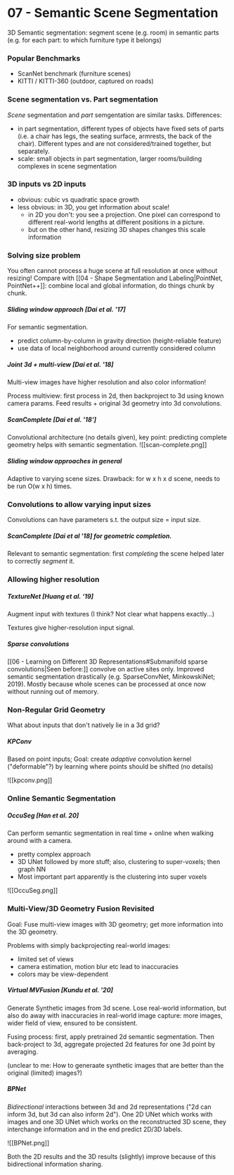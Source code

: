 # 07 - Semantic Scene Segmentation
3D Semantic segmentation: segment scene (e.g. room) in semantic parts (e.g. for each part: to which furniture type it belongs)

### Popular Benchmarks
- ScanNet benchmark (furniture scenes)
- KITTI / KITTI-360 (outdoor, captured on roads)


### Scene segmentation vs. Part segmentation
*Scene* segmentation and *part* semgentation are similar tasks. Differences: 
- in part segmentation, different types of objects have fixed sets of parts (i.e. a chair has legs, the seating surface, armrests, the back of the chair). Different types and are not considered/trained together, but separately.
- scale: small objects in part segmentation, larger rooms/building complexes in scene segmentation

### 3D inputs vs 2D inputs
- obvious: cubic vs quadratic space growth
- less obvious: in 3D, you get information about scale! 
	- in 2D you don't: you see a projection. One pixel can correspond to different real-world lengths at different positions in a picture.
	- but on the other hand, resizing 3D shapes changes this scale information

### Solving size problem
You often cannot process a huge scene at full resolution at once without resizing! Compare with [[04 - Shape Segmentation and Labeling|PointNet, PointNet++]]: combine local and global information, do things chunk by chunk.

##### Sliding window approach [Dai et al. '17]
For semantic segmentation.
- predict column-by-column in gravity direction (height-reliable feature)
- use data of local neighborhood around currently considered column

##### Joint 3d + multi-view [Dai et al. '18]
Multi-view images have higher resolution and also color information!

Process multiview: first process in 2d, then backproject to 3d using known camera params. Feed results + original 3d geometry into 3d convolutions.

##### ScanComplete [Dai et al. '18']
Convolutional architecture (no details given), key point: predicting complete geometry helps with semantic segmentation.
![[scan-complete.png]]


##### Sliding window approaches in general
Adaptive to varying scene sizes. Drawback: for w x h x d scene, needs to be run O(w x h) times.


### Convolutions to allow varying input sizes
Convolutions can have parameters s.t. the output size = input size.

##### ScanComplete [Dai et al '18] for geometric completion.
Relevant to semantic segmentation: first *completing* the scene helped later to correctly *segment* it.

### Allowing higher resolution

##### TextureNet [Huang et al. ‘19]
Augment input with textures (I think? Not clear what happens exactly...)

Textures give higher-resolution input signal.

##### Sparse convolutions
[[06 - Learning on Different 3D Representations#Submanifold sparse convolutions|Seen before:]] convolve on active sites only. Improved semantic segmentation drastically (e.g. SparseConvNet, MinkowskiNet; 2019). Mostly because whole scenes can be processed at once now without running out of memory.


### Non-Regular Grid Geometry
What about inputs that don't natively lie in a 3d grid?

##### KPConv
Based on point inputs; Goal: create *adaptive* convolution kernel ("deformable"?) by learning where points should be shifted (no details)

![[kpconv.png]]

### Online Semantic Segmentation
##### OccuSeg [Han et al. 20]
Can perform semantic segmentation in real time + online when walking around with a camera.

- pretty complex approach
- 3D UNet followed by more stuff; also, clustering to super-voxels; then graph NN
- Most important part apparently is the clustering into super voxels

![[OccuSeg.png]]

### Multi-View/3D Geometry Fusion Revisited
Goal: Fuse multi-view images with 3D geometry; get more information into the 3D geometry. 

Problems with simply backprojecting real-world images:
- limited set of views
- camera estimation, motion blur etc lead to inaccuracies
- colors may be view-dependent

##### Virtual MVFusion [Kundu et al. '20]
Generate Synthetic images from 3d scene. Lose real-world information, but also do away with inaccuracies in real-world image capture: more images, wider field of view, ensured to be consistent.

Fusing process: first, apply pretrained 2d semantic segmentation. Then back-project to 3d, aggregate projected 2d features for one 3d point by averaging.

(unclear to me: How to generaate synthetic images that are better than the original (limited) images?)

##### BPNet
*Bidirectional* interactions between 3d and 2d representations ("2d can inform 3d, but 3d can also inform 2d"). One 2D UNet which works with images and one 3D UNet which works on the reconstructed 3D scene, they interchange information and in the end predict 2D/3D labels.

![[BPNet.png]]

Both the 2D results and the 3D results (slightly) improve because of this bidirectional information sharing.